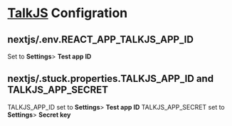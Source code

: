 # [TalkJS](https://talkjs.com/) Configration

## nextjs/.env.REACT_APP_TALKJS_APP_ID

Set to **Settings**> **Test app ID**

## nextjs/.stuck.properties.TALKJS_APP_ID and TALKJS_APP_SECRET

TALKJS_APP_ID set to **Settings**> **Test app ID**
TALKJS_APP_SECRET set to **Settings**> **Secret key**

